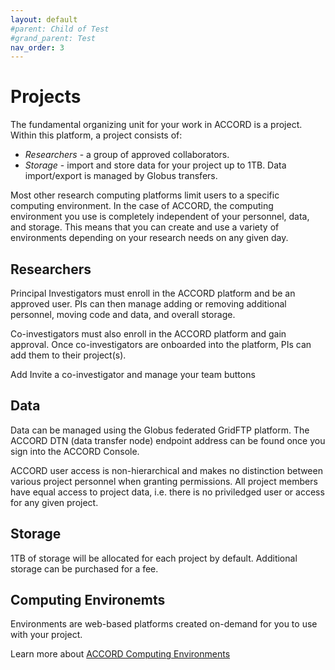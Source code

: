 ```yaml
---
layout: default
#parent: Child of Test
#grand_parent: Test
nav_order: 3
---
```


# Projects

The fundamental organizing unit for your work in ACCORD is a project. Within this platform, a project consists of:

+ *Researchers* - a group of approved collaborators.  
+ *Storage* - import and store data for your project up to 1TB. Data import/export is managed by Globus transfers.  

Most other research computing platforms limit users to a specific computing environment. In the case of ACCORD, the computing environment you use is completely independent of your personnel, data, and storage. This means
that you can create and use a variety of environments depending on your research needs on any given day.


## Researchers

Principal Investigators must enroll in the ACCORD platform and be an approved user. PIs can then manage
adding or removing additional personnel, moving code and data, and overall storage.

Co-investigators must also enroll in the ACCORD platform and gain approval. 
Once co-investigators are onboarded into the platform, PIs can add them
to their project(s).

Add Invite a co-investigator and manage your team buttons


## Data

Data can be managed using the Globus federated GridFTP platform. The ACCORD DTN (data transfer node) endpoint
address can be found once you sign into the ACCORD Console.

ACCORD user access is non-hierarchical and makes no distinction between various project personnel when granting permissions. 
All project members have equal access to project data, i.e. there is no priviledged user or access for any given project.

## Storage

1TB of storage will be allocated for each project by default. Additional storage can be purchased for a fee.

## Computing Environemts

Environments are web-based platforms created on-demand for you to use with your project. 

Learn more about [ACCORD Computing Environments](environments.html)

